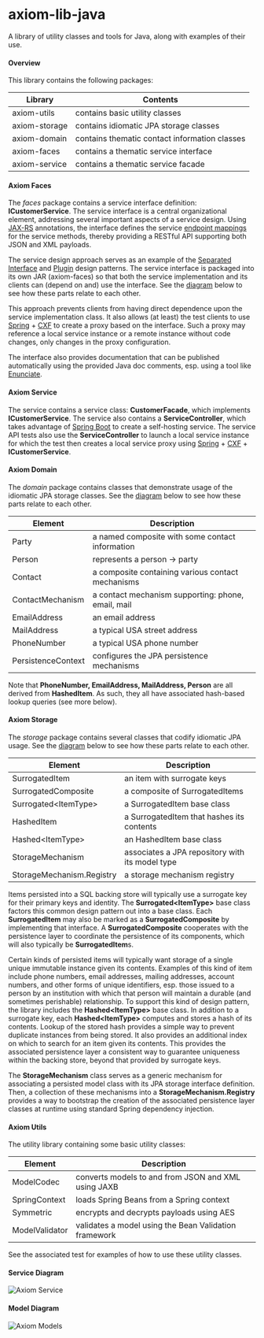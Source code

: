 axiom-lib-java
==============

A library of utility classes and tools for Java, along with examples of their use.

#### Overview ####
This library contains the following packages:

| Library | Contents |
|---------|----------|
| axiom-utils | contains basic utility classes |
| axiom-storage | contains idiomatic JPA storage classes |
| axiom-domain  | contains thematic contact information classes |
| axiom-faces   | contains a thematic service interface |
| axiom-service | contains a thematic service facade |

#### Axiom Faces ####
The _faces_ package contains a service interface definition: **ICustomerService**. 
The service interface is a central organizational element, addressing several important
aspects of a service design.
Using [JAX-RS][jax-rs] annotations, the interface defines the service [endpoint mappings][endpoints] 
for the service methods, thereby providing a RESTful API supporting both JSON and XML payloads.

The service design approach serves as an example of the [Separated Interface][separated-interface] and
[Plugin][plugin-pattern] design patterns.
The service interface is packaged into its own JAR (axiom-faces) so that both the service implementation
and its clients can (depend on and) use the interface. 
See the [diagram](#service-diagram) below to see how these parts relate to each other.

This approach prevents clients from having direct dependence upon the service implementation class.
It also allows (at least) the test clients to use [Spring][spring] + [CXF][apache-cxf] to create 
a proxy based on the interface.
Such a proxy may reference a local service instance or a remote instance without code changes, only changes
in the proxy configuration.

The interface also provides documentation that can be published automatically using the provided 
Java doc comments, esp. using a tool like [Enunciate][enunciate].

#### Axiom Service ####
The service contains a service class: **CustomerFacade**, which implements **ICustomerService**. 
The service also contains a **ServiceController**, which takes advantage of [Spring Boot][spring-boot] 
to create a self-hosting service.
The service API tests also use the **ServiceController** to launch a local service instance for which 
the test then creates a local service proxy using [Spring][spring] + [CXF][apache-cxf] + **ICustomerService**.

#### Axiom Domain ####
The _domain_ package contains classes that demonstrate usage of the idiomatic JPA storage classes.
See the [diagram](#model-diagram) below to see how these parts relate to each other.

| Element | Description |
|---------|-------------|
| Party   | a named composite with some contact information |
| Person  | represents a person -> party |
| Contact | a composite containing various contact mechanisms |
| ContactMechanism | a contact mechanism supporting: phone, email, mail |
| EmailAddress | an email address |
| MailAddress  | a typical USA street address |
| PhoneNumber  | a typical USA phone number |
| PersistenceContext | configures the JPA persistence mechanisms |

Note that **PhoneNumber, EmailAddress, MailAddress, Person** are all derived from **HashedItem**.
As such, they all have associated hash-based lookup queries (see more below).

#### Axiom Storage ####
The _storage_ package contains several classes that codify idiomatic JPA usage.
See the [diagram](#model-diagram) below to see how these parts relate to each other.

| Element | Description |
|---------|-------------|
| SurrogatedItem        | an item with surrogate keys |
| SurrogatedComposite   | a composite of SurrogatedItems |
| Surrogated&lt;ItemType&gt;  | a SurrogatedItem base class |
| HashedItem            | a SurrogatedItem that hashes its contents |
| Hashed&lt;ItemType&gt; | an HashedItem base class |
| StorageMechanism        | associates a JPA repository with its model type |
| StorageMechanism.Registry  | a storage mechanism registry |

Items persisted into a SQL backing store will typically use a surrogate key for their primary keys and identity.
The **Surrogated&lt;ItemType&gt;** base class factors this common design pattern out into a base class.
Each **SurrogatedItem** may also be marked as a **SurrogatedComposite** by implementing that interface.
A **SurrogatedComposite** cooperates with the persistence layer to coordinate the persistence of its components, 
which will also typically be **SurrogatedItem**s.

Certain kinds of persisted items will typically want storage of a single unique immutable instance given 
its contents.
Examples of this kind of item include phone numbers, email addresses, mailing addresses, account numbers, 
and other forms of unique identifiers, esp. those issued to a person by an institution with which that person 
will maintain a durable (and sometimes perishable) relationship.
To support this kind of design pattern, the library includes the **Hashed&lt;ItemType&gt;** base class.
In addition to a surrogate key, each **Hashed&lt;ItemType&gt;** computes and stores a hash of its contents.
Lookup of the stored hash provides a simple way to prevent duplicate instances from being stored.
It also provides an additional index on which to search for an item given its contents.
This provides the associated persistence layer a consistent way to guarantee uniqueness within the backing store,
beyond that provided by surrogate keys.

The **StorageMechanism** class serves as a generic mechanism for associating a persisted model class with its
JPA storage interface definition. Then, a collection of these mechanisms into a **StorageMechanism.Registry**
provides a way to bootstrap the creation of the associated persistence layer classes at runtime using 
standard Spring dependency injection.

#### Axiom Utils ####
The utility library containing some basic utility classes:

| Element | Description |
|---------|-------------|
| ModelCodec     | converts models to and from JSON and XML using JAXB |
| SpringContext  | loads Spring Beans from a Spring context |
| Symmetric      | encrypts and decrypts payloads using AES |
| ModelValidator | validates a model using the Bean Validation framework |

See the associated test for examples of how to use these utility classes.

#### Service Diagram ####
![Axiom Service][axiom-service]

#### Model Diagram ####
![Axiom Models][axiom-models]

[axiom-service]: https://rawgithub.com/nikboyd/axiom-lib-java/master/images/axiom-service.svg "Axiom Service"
[axiom-models]: https://rawgithub.com/nikboyd/axiom-lib-java/master/images/axiom-models.svg "Axiom Models"
[endpoints]: https://github.com/nikboyd/axiom-lib-java/blob/master/axiom-faces/src/main/java/org/axiom_tools/faces/ICustomerService.java#L44
[separated-interface]: http://martinfowler.com/eaaCatalog/separatedInterface.html
[plugin-pattern]: http://martinfowler.com/eaaCatalog/plugin.html
[repository-pattern]: http://martinfowler.com/eaaCatalog/repository.html
[spring-boot]: http://projects.spring.io/spring-boot/
[spring]: http://projects.spring.io/spring-framework/
[jax-rs]: https://docs.oracle.com/javaee/7/api/javax/ws/rs/package-summary.html
[apache-cxf]: http://cxf.apache.org/
[enunciate]: http://enunciate.codehaus.org/
